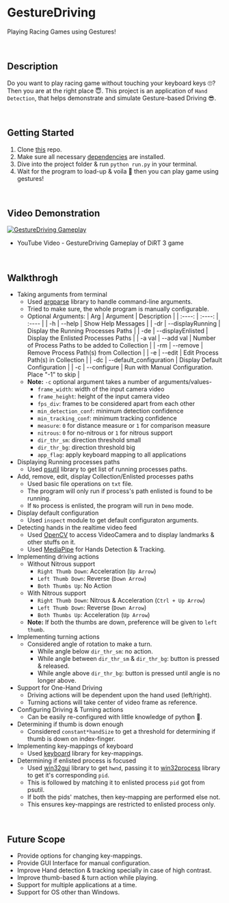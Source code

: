 # GestureDriving
Playing Racing Games using Gestures!

<br/>

## Description
Do you want to play racing game without touching your keyboard keys 🙄? Then you are at the right place 😇. This project is an application of `Hand Detection`, that helps demonstrate and simulate Gesture-based Driving 😎.

<br/>

## Getting Started
1. Clone [this](https://github.com/Rohit-Jain-2801/GestureDriving.git) repo.
2. Make sure all necessary [dependencies](https://github.com/Rohit-Jain-2801/GestureDriving/blob/master/requirements.txt) are installed.
3. Dive into the project folder & run `python run.py` in your terminal.
4. Wait for the program to load-up & voila 🥳 then you can play game using gestures!

<br/>

## Video Demonstration
[![GestureDriving Gameplay](https://img.youtube.com/vi/JV34EVwH1cs/maxresdefault.jpg)](https://youtu.be/JV34EVwH1cs)
* YouTube Video - GestureDriving Gameplay of DiRT 3 game

<br/>

## Walkthrogh
* Taking arguments from terminal
    + Used [argparse](https://docs.python.org/3/library/argparse.html) library to handle command-line arguments.
    + Tried to make sure, the whole program is manually configurable.
    + Optional Arguments:
        | Arg | Argument | Description |
        | :----: | :----: | :---- |
        | -h | --help | Show Help Messages |
        | -dr | --displayRunning | Display the Running Processes Paths |
        | -de | --displayEnlisted | Display the Enlisted Processes Paths |
        | -a val | --add val | Number of Process Paths to be added to Collection |
        | -rm | --remove | Remove Process Path(s) from Collection |
        | -e | --edit | Edit Process Path(s) in Collection |
        | -dc | --default_configuration | Display Default Configuration |
        | -c | --configure | Run with Manual Configuration. Place "-1" to skip |
    + **Note:** `-c` optional argument takes a number of arguments/values-
        - `frame_width`: width of the input camera video
        - `frame_height`: height of the input camera video
        - `fps_div`: frames to be considered apart from each other
        - `min_detection_conf`: minimum detection confidence
        - `min_tracking_conf`: minimum tracking confidence
        - `measure`: `0` for distance measure or `1` for comparison measure
        - `nitrous`: `0` for no-nitrous or `1` for nitrous support
        - `dir_thr_sm`: direction threshold small
        - `dir_thr_bg`: direction threshold big
        - `app_flag`: apply keyboard mapping to all applications
* Displaying Running processes paths
    + Used [psutil](https://psutil.readthedocs.io/en/latest/) library to get list of running processes paths.
* Add, remove, edit, display Collection/Enlisted processes paths
    + Used basic file operations on `txt` file.
    + The program will only run if process's path enlisted is found to be running.
    + If `No` process is enlisted, the program will run in `Demo` mode.
* Display default configuration
    + Used `inspect` module to get default configuraton arguments.
* Detecting hands in the realtime video feed
    + Used [OpenCV](https://docs.opencv.org/4.5.1/) to access VideoCamera and to display landmarks & other stuffs on it.
    + Used [MediaPipe](https://mediapipe.dev/) for Hands Detection & Tracking.
* Implementing driving actions
    + Without Nitrous support
        - `Right Thumb Down`: Acceleration (`Up Arrow`)
        - `Left Thumb Down`: Reverse (`Down Arrow`)
        - `Both Thumbs Up`: No Action
    + With Nitrous support
        - `Right Thumb Down`: Nitrous & Acceleration (`Ctrl + Up Arrow`)
        - `Left Thumb Down`: Reverse (`Down Arrow`)
        - `Both Thumbs Up`: Acceleration (`Up Arrow`)
    + **Note:** If both the thumbs are down, preference will be given to `left thumb`.
* Implementing turning actions
    + Considered angle of rotation to make a turn.
        - While angle below `dir_thr_sm`: no action.
        - While angle between `dir_thr_sm` & `dir_thr_bg`: button is pressed & released.
        - While angle above `dir_thr_bg`: button is pressed until angle is no longer above.
* Support for One-Hand Driving
    + Driving actions will be dependent upon the hand used (left/right).
    + Turning actions will take center of video frame as reference.
* Configuring Driving & Turning actions
    + Can be easily re-configured with little knowledge of python 🤗.
* Determining if thumb is down enough
    + Considered `constant*handSize` to get a threshold for determining if thumb is down on index-finger.
* Implementing key-mappings of keyboard
    + Used [keyboard](https://github.com/boppreh/keyboard) library for key-mappings.
* Determining if enlisted process is focused
    + Used [win32gui](http://timgolden.me.uk/pywin32-docs/win32gui.html) library to get `hwnd`, passing it to [win32process](http://timgolden.me.uk/pywin32-docs/win32process.html) library to get it's corresponding `pid`.
    + This is followed by matching it to enlisted process `pid` got from psutil.
    + If both the pids' matches, then key-mapping are performed else not.
    + This ensures key-mappings are restricted to enlisted process only.

<br/>

## Future Scope
* Provide options for changing key-mappings.
* Provide GUI Interface for manual configuration.
* Improve Hand detection & tracking specially in case of high contrast.
* Improve thumb-based & turn action while playing.
* Support for multiple applications at a time.
* Support for OS other than Windows.
